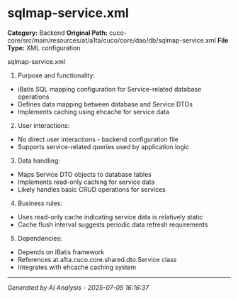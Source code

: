 # sqlmap-service.xml

**Category:** Backend
**Original Path:** cuco-core/src/main/resources/at/a1ta/cuco/core/dao/db/sqlmap-service.xml
**File Type:** XML configuration

sqlmap-service.xml
1. Purpose and functionality:
- iBatis SQL mapping configuration for Service-related database operations
- Defines data mapping between database and Service DTOs
- Implements caching using ehcache for service data

2. User interactions:
- No direct user interactions - backend configuration file
- Supports service-related queries used by application logic

3. Data handling:
- Maps Service DTO objects to database tables
- Implements read-only caching for service data
- Likely handles basic CRUD operations for services

4. Business rules:
- Uses read-only cache indicating service data is relatively static
- Cache flush interval suggests periodic data refresh requirements

5. Dependencies:
- Depends on iBatis framework
- References at.a1ta.cuco.core.shared.dto.Service class
- Integrates with ehcache caching system

---
*Generated by AI Analysis - 2025-07-05 16:16:37*
